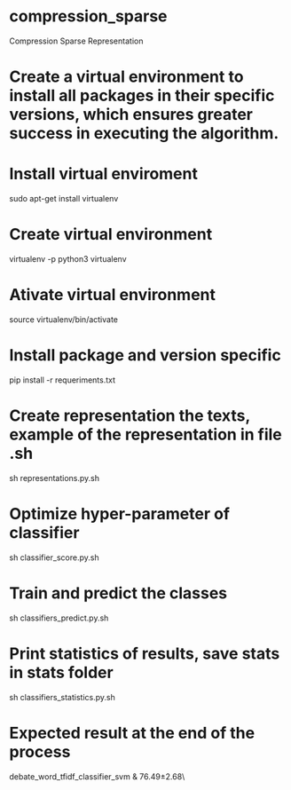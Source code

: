 # compression_sparse
Compression Sparse Representation

# Create a virtual environment to install all packages in their specific versions, which ensures greater success in executing the algorithm.

# Install virtual enviroment
sudo apt-get install virtualenv

# Create virtual environment
virtualenv -p python3 virtualenv

# Ativate virtual environment
source virtualenv/bin/activate

# Install package and version specific
pip install -r requeriments.txt

# Create representation the texts, example  of the representation in file .sh
sh representations.py.sh

# Optimize hyper-parameter of classifier
sh classifier\_score.py.sh

# Train and predict the classes 
sh classifiers\_predict.py.sh

# Print statistics of results, save stats in stats folder
sh classifiers\_statistics.py.sh

# Expected result at the end of the process
debate\_word\_tfidf\_classifier\_svm & 76.49$\pm$2.68\\
